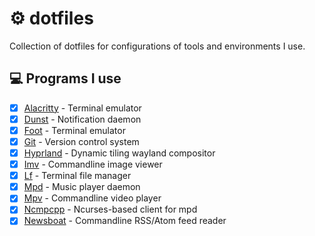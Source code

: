 # ⚙️ dotfiles

Collection of dotfiles for configurations of tools and environments I use.

## 💻 Programs I use

- [x] [Alacritty](https://github.com/alacritty/alacritty) - Terminal emulator
- [x] [Dunst](https://github.com/dunst-project/dunst) - Notification daemon
- [x] [Foot](https://codeberg.org/dnkl/foot) - Terminal emulator
- [x] [Git](https://github.com/git/git) - Version control system
- [x] [Hyprland](https://github.com/hyprwm/Hyprland) - Dynamic tiling wayland compositor
- [x] [Imv](https://sr.ht/~exec64/imv) - Commandline image viewer
- [x] [Lf](https://github.com/gokcehan/lf) - Terminal file manager
- [x] [Mpd](https://github.com/MusicPlayerDaemon/MPD) - Music player daemon
- [x] [Mpv](https://github.com/mpv-player/mpv) - Commandline video player
- [x] [Ncmpcpp](https://github.com/ncmpcpp/ncmpcpp) - Ncurses-based client for mpd
- [x] [Newsboat](https://github.com/newsboat/newsboat) - Commandline RSS/Atom feed reader
